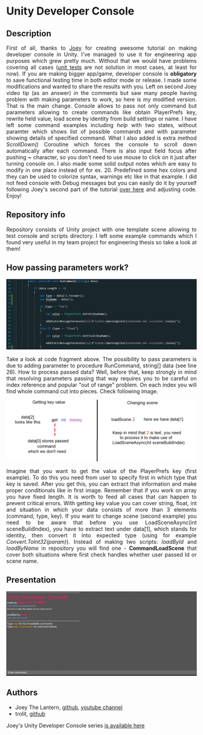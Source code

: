 # Unity Developer Console
 
## Description
<p align="justify">
 First of all, thanks to <a href="https://github.com/joeythelantern" target="_blank">Joey</a> for creating awesome tutorial on making developer console in Unity. I've managed to use it for engineering app purposes which grew pretty much. Without that we would have problems covering all cases (<a href="https://forum.unity.com/threads/is-anyone-using-unit-tests-in-real-projects.650536/">unit tests</a> are not solution in most cases, at least for now). If you are making bigger app/game, developer console is <strong>obligatory</strong> to save functional testing time in both editor mode or release. I made some modifications and wanted to share the results with you. Left on second Joey video tip (as an answer) in the comments but saw many people having problem with making parameters to work, so here is my modified version. That is the main change. Console allows to pass not only command but parameters allowing to create commands like obtain PlayerPrefs key, rewrite held value, load scene by identity from build settings or name. I have left some command examples including <em>help</em> with two states, without paramter which shows list of possible commands and with parameter showing details of specified command. What I also added is extra method <em>ScrollDown()</em> Coroutine which forces the console to scroll down automatically after each command. There is also input field focus after pushing <strong>~</strong> character, so you don't need to use mouse to click on it just after turning console on. I also made some solid output notes which are easy to modify in one place instead of for ex. 20. Predefined some hex colors and they can be used to colorize syntax, warnings etc like in that example. I did not feed console with Debug messages but you can easily do it by yourself following Joey's second part of the tutorial <a href="https://youtu.be/isURlDFyxe0?list=PLdSnLYEzOTtrlPwmaYkkPmRYMrVRDVeTI" target="_blank">over here</a> and adjusting code. Enjoy!
</p>

## Repository info
<p align="justify">
Repository consists of Unity project with one template scene allowing to test console and scripts directory. I left some example commands which I found very useful in my team project for engineering thesis so take a look at them! 
</p>

## How passing parameters work?

<p align="center">
<img src="https://github.com/trolit/unity-dev-console/blob/master/images/codeFrag.PNG" alt="Code fragment" width="780px"></img>
</p>

<p align="justify">
Take a look at code fragment above. The possibility to pass parameters is due to adding parameter to procedure RunCommand, string[] data (see line 26). How to process passed data? Well, before that, keep strongly in mind that resolving parameters passing that way requires you to be careful on index reference and popular "out of range" problem. On each index you will find whole command cut into pieces. Check following image. 
</p>

<p align="center">
<img src="https://github.com/trolit/unity-dev-console/blob/master/images/examples.PNG" alt="Examples" width="780px"></img>
</p>

<p align="justify">
Imagine that you want to get the value of the PlayerPrefs key (first example). To do this you need from user to specify first in which type that key is saved. After you get this, you can extract that information and make proper conditionals like in first image. Remember that if you work on array you have fixed length. It is worth to feed all cases that can happen to prevent critical errors. With getting key value you can cover string, float, int and situation in which your data consists of more than 3 elements (command, type, key). If you want to change scene (second example) you need to be aware that before you use LoadSceneAsync(int sceneBuildIndex), you have to extract text under data[1], which stands for identity, then convert it into expected type (using for example <em>Convert.ToInt32(param)</em>). Instead of making two scripts: <em>loadById</em> and <em>loadByName</em> in repository you will find one - <strong>CommandLoadScene</strong> that cover both situations where first check handles whether user passed Id or scene name.   
</p>

## Presentation
<p align="center">
<img src="https://github.com/trolit/unity-dev-console/blob/master/images/ezgif.gif" alt="Gif generated from https://ezgif.com" width="780px"></img>
</p>

## Authors
- Joey The Lantern, <a href="https://github.com/joeythelantern" target="_blank">github</a>, <a href="https://www.youtube.com/channel/UCmG1UbEI0iFE1tAw2SyvvXg" target="_blank">youtube channel</a>
- trolit, <a href="https://trolit.github.io/">github</a>

Joey's Unity Developer Console series <a href="https://www.youtube.com/watch?v=ztG10Z00HKM&list=PLdSnLYEzOTtrlPwmaYkkPmRYMrVRDVeTI&index=1" target="_blank">is available here</a>
